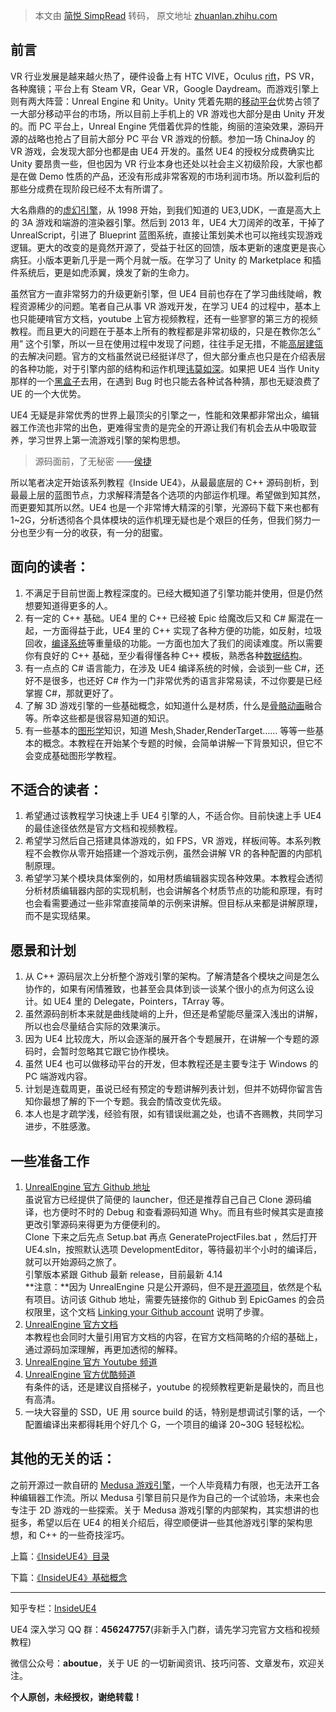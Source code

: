 > 本文由 [简悦 SimpRead](http://ksria.com/simpread/) 转码， 原文地址 [zhuanlan.zhihu.com](https://zhuanlan.zhihu.com/p/22814051?refer=gameengine)

## 前言

VR 行业发展是越来越火热了，硬件设备上有 HTC VIVE，Oculus [rift](https://zhida.zhihu.com/search?content_id=1310712&content_type=Article&match_order=1&q=rift&zhida_source=entity)，PS VR，各种魔镜；平台上有 Steam VR，Gear VR，Google Daydream。而游戏引擎上则有两大阵营：Unreal Engine 和 Unity。Unity 凭着先期的[移动平台](https://zhida.zhihu.com/search?content_id=1310712&content_type=Article&match_order=1&q=%E7%A7%BB%E5%8A%A8%E5%B9%B3%E5%8F%B0&zhida_source=entity)优势占领了一大部分移动平台的市场，所以目前上手机上的 VR 游戏也大部分是由 Unity 开发的。而 PC 平台上，Unreal Engine 凭借着优异的性能，绚丽的渲染效果，源码开源的战略也抢占了目前大部分 PC 平台 VR 游戏的份额。参加一场 ChinaJoy 的 VR 游戏，会发现大部分也都是由 UE4 开发的。虽然 UE4 的授权分成费确实比 Unity 要昂贵一些，但也因为 VR 行业本身也还处以社会主义初级阶段，大家也都是在做 Demo 性质的产品，还没有形成非常客观的市场利润市场。所以盈利后的那些分成费在现阶段已经不太有所谓了。

大名鼎鼎的的[虚幻引擎](https://zhida.zhihu.com/search?content_id=1310712&content_type=Article&match_order=1&q=%E8%99%9A%E5%B9%BB%E5%BC%95%E6%93%8E&zhida_source=entity)，从 1998 开始，到我们知道的 UE3,UDK，一直是高大上的 3A 游戏和端游的渲染器引擎。然后到 2013 年，UE4 大刀阔斧的改革，干掉了 UnrealScript，引进了 Blueprint 蓝图系统，直接让策划美术也可以拖线实现游戏逻辑。更大的改变的是竟然开源了，受益于社区的回馈，版本更新的速度更是丧心病狂。小版本更新几乎是一两个月就一版。在学习了 Unity 的 Marketplace 和插件系统后，更是如虎添翼，焕发了新的生命力。

虽然官方一直非常努力的升级更新引擎，但 UE4 目前也存在了学习曲线陡峭，教程资源稀少的问题。笔者自己从事 VR 游戏开发，在学习 UE4 的过程中，基本上也只能硬啃官方文档，youtube 上官方视频教程，还有一些寥寥的第三方的视频教程。而且更大的问题在于基本上所有的教程都是非常初级的，只是在教你怎么” 用” 这个引擎，所以一旦在使用过程中发现了问题，往往手足无措，不能[高层建瓴](https://zhida.zhihu.com/search?content_id=1310712&content_type=Article&match_order=1&q=%E9%AB%98%E5%B1%82%E5%BB%BA%E7%93%B4&zhida_source=entity)的去解决问题。官方的文档虽然说已经挺详尽了，但大部分重点也只是在介绍表层的各种功能，对于引擎内部的结构和运作机理[讳莫如深](https://zhida.zhihu.com/search?content_id=1310712&content_type=Article&match_order=1&q=%E8%AE%B3%E8%8E%AB%E5%A6%82%E6%B7%B1&zhida_source=entity)。如果把 UE4 当作 Unity 那样的一个[黑盒子](https://zhida.zhihu.com/search?content_id=1310712&content_type=Article&match_order=1&q=%E9%BB%91%E7%9B%92%E5%AD%90&zhida_source=entity)去用，在遇到 Bug 时也只能去各种试各种猜，那也无疑浪费了 UE 的一个大优势。

UE4 无疑是非常优秀的世界上最顶尖的引擎之一，性能和效果都非常出众，编辑器工作流也非常的出色，更难得宝贵的是完全的开源让我们有机会去从中吸取营养，学习世界上第一流游戏引擎的架构思想。

> 源码面前，了无秘密 ——[侯捷](https://zhida.zhihu.com/search?content_id=1310712&content_type=Article&match_order=1&q=%E4%BE%AF%E6%8D%B7&zhida_source=entity)

所以笔者决定开始该系列教程《Inside UE4》，从最最底层的 C++ 源码剖析，到最最上层的蓝图节点，力求解释清楚各个选项的内部运作机理。希望做到知其然，而更要知其所以然。UE4 也是一个非常博大精深的引擎，光源码下载下来也都有 1~2G，分析透彻各个具体模块的运作机理无疑也是个艰巨的任务，但我们努力一分也至少有一分的收获，有一分的甜蜜。

## 面向的读者：

1.  不满足于目前世面上教程深度的。已经大概知道了引擎功能并使用，但是仍然想要知道得更多的人。
2.  有一定的 C++ 基础。UE4 里的 C++ 已经被 Epic 给魔改后又和 C# 厮混在一起，一方面得益于此，UE4 里的 C++ 实现了各种方便的功能，如反射，垃圾回收，[编译系统](https://zhida.zhihu.com/search?content_id=1310712&content_type=Article&match_order=1&q=%E7%BC%96%E8%AF%91%E7%B3%BB%E7%BB%9F&zhida_source=entity)等重量级的功能。一方面也加大了我们的阅读难度。所以需要你有良好的 C++ 基础，至少看得懂各种 C++ 模板，熟悉各种[数据结构](https://zhida.zhihu.com/search?content_id=1310712&content_type=Article&match_order=1&q=%E6%95%B0%E6%8D%AE%E7%BB%93%E6%9E%84&zhida_source=entity)。
3.  有一点点的 C# 语言能力，在涉及 UE4 编译系统的时候，会谈到一些 C#，还好不是很多，也还好 C# 作为一门非常优秀的语言非常易读，不过你要是已经掌握 C#，那就更好了。
4.  了解 3D 游戏引擎的一些基础概念，如知道什么是材质，什么是[骨骼动画](https://zhida.zhihu.com/search?content_id=1310712&content_type=Article&match_order=1&q=%E9%AA%A8%E9%AA%BC%E5%8A%A8%E7%94%BB&zhida_source=entity)融合等。所幸这些都是很容易知道的知识。
5.  有一些基本的[图形学](https://zhida.zhihu.com/search?content_id=1310712&content_type=Article&match_order=1&q=%E5%9B%BE%E5%BD%A2%E5%AD%A6&zhida_source=entity)知识，知道 Mesh,Shader,RenderTarget…… 等等一些基本的概念。本教程在开始某个专题的时候，会简单讲解一下背景知识，但它不会变成基础图形学教程。

## 不适合的读者：

1.  希望通过该教程学习快速上手 UE4 引擎的人，不适合你。目前快速上手 UE4 的最佳途径依然是官方文档和视频教程。
2.  希望学习然后自己搭建具体游戏的，如 FPS，VR 游戏，样板间等。本系列教程不会教你从零开始搭建一个游戏示例，虽然会讲解 VR 的各种配置的内部机制原理。
3.  希望学习某个模块具体案例的，如用材质编辑器实现各种效果。本教程会透彻分析材质编辑器内部的实现机制，也会讲解各个材质节点的功能和原理，有时也会看需要通过一些非常直接简单的示例来讲解。但目标从来都是讲解原理，而不是实现结果。

## 愿景和计划

1.  从 C++ 源码层次上分析整个游戏引擎的架构。了解清楚各个模块之间是怎么协作的，如果有闲情雅致，也甚至会具体到谈一谈某个很小的点为何这么设计。如 UE4 里的 Delegate，Pointers，TArray 等。
2.  虽然源码剖析本来就是曲线陡峭的上升，但还是希望能尽量深入浅出的讲解，所以也会尽量结合实际的效果演示。
3.  因为 UE4 比较庞大，所以会逐渐的展开各个专题展开，在讲解一个专题的源码时，会暂时忽略其它跟它协作模块。
4.  虽然 UE4 也可以做移动平台的开发，但本教程还是主要专注于 Windows 的 PC 端游戏内容。
5.  计划是连载周更，虽说已经有预定的专题讲解列表计划，但并不妨碍你留言告知你最想了解的下一个专题。我会酌情改变优先级。
6.  本人也是才疏学浅，经验有限，如有错误纰漏之处，也请不吝赐教，共同学习进步，不胜感激。

## 一些准备工作

1.  [UnrealEngine 官方 Github 地址](https://link.zhihu.com/?target=https%3A//github.com/EpicGames/UnrealEngine)  
    虽说官方已经提供了简便的 launcher，但还是推荐自己自己 Clone 源码编译，也方便时不时的 Debug 和查看源码知道 Why。而且有些时候其实是直接更改引擎源码来得更为方便便利的。  
    Clone 下来之后先点 Setup.bat 再点 GenerateProjectFiles.bat ，然后打开 UE4.sln，按照默认选项 DevelopmentEditor，等待最初半个小时的编译后，就可以开始源码之旅了。  
    引擎版本紧跟 Github 最新 release，目前最新 4.14  
    **注意：**因为 UnrealEngine 只是公开源码，但不是[开源项目](https://zhida.zhihu.com/search?content_id=1310712&content_type=Article&match_order=1&q=%E5%BC%80%E6%BA%90%E9%A1%B9%E7%9B%AE&zhida_source=entity)，依然是个私有项目。访问该 Github 地址，需要先链接你的 Github 到 EpicGames 的会员权限里，这个文档 [Linking your Github account](https://link.zhihu.com/?target=https%3A//www.unrealengine.com/ue4-on-github) 说明了步骤。
2.  [UnrealEngine 官方文档](https://link.zhihu.com/?target=https%3A//docs.unrealengine.com/latest/INT/)  
    本教程也会同时大量引用官方文档的内容，在官方文档简略的介绍的基础上，通过源码加深理解，再更加透彻的解释。
3.  [UnrealEngine 官方 Youtube 频道](https://link.zhihu.com/?target=https%3A//www.youtube.com/user/UnrealDevelopmentKit)
4.  [UnrealEngine 官方优酷频道](https://link.zhihu.com/?target=http%3A//i.youku.com/i/UMzE2NDk2OTIw)  
    有条件的话，还是建议自搭梯子，youtube 的视频教程更新是最快的，而且也有高清。
5.  一块大容量的 SSD，UE 用 source build 的话，特别是想调试引擎的话，一个配置编译出来都得耗用个好几个 G，一个项目的编译 20~30G 轻轻松松。

## 其他的无关的话：

之前开源过一款自研的 [Medusa 游戏引擎](https://link.zhihu.com/?target=https%3A//github.com/fjz13/Medusa)，一个人毕竟精力有限，也无法开工各种编辑器工作流。所以 Medusa 引擎目前只是作为自己的一个试验场，未来也会专注于 2D 游戏的一些探索。关于 Medusa 游戏引擎的内部架构，其实想讲的也挺多，希望以后在 UE4 的相关介绍后，得空顺便讲一些其他游戏引擎的架构思想，和 C++ 的一些奇技淫巧。

上篇：[《InsideUE4》目录](http://zhuanlan.zhihu.com/p/22813908)

下篇：[《InsideUE4》基础概念](http://zhuanlan.zhihu.com/p/22814098)

---

知乎专栏：[InsideUE4](https://zhuanlan.zhihu.com/insideue4)

UE4 深入学习 QQ 群：**456247757**(非新手入门群，请先学习完官方文档和视频教程)

微信公众号：**aboutue**，关于 UE 的一切新闻资讯、技巧问答、文章发布，欢迎关注。

**个人原创，未经授权，谢绝转载！**
